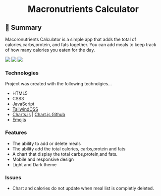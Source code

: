 <h1 align="center">Macronutrients Calculator</h1>

## 📝 Summary 

Macoronutrients Calculator is a simple app that adds the total of calories,carbs,protein, and fats together. You can add meals to keep track of how many calories you eaten for the day.

<img src="https://img.shields.io/github/last-commit/amchatman/calorie-caculator?color=blue&style=flat">
<img src="https://img.shields.io/badge/TailwindCSS-v3.3.2-blue">
<img src="https://img.shields.io/badge/cdnjs-v4.2.1-blue">

### Technologies
Project was created with the following technolgies...
- HTML5
- CSS3
- JavaScript
- <a href="https://tailwindcss.com/">TailwindCSS</a>
- <a href="https://www.chartjs.org/">Charts.js</a> | <a href="https://github.com/chartjs/Chart.js">Chart.js Github</a>
- <a href="https://emojis.github.io/">Emojis</a>

### Features
- The ability to add or delete meals
- The ability add the total calories, carbs,protein and fats
- A chart that display the total carbs,protein,and fats.
- Mobile and responsive design
- Light and Dark theme

### Issues
- Chart and calories do not update when meal list is completly deleted.